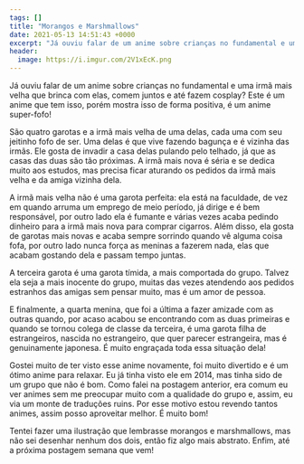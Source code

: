 ```yaml
---
tags: []
title: "Morangos e Marshmallows"
date: 2021-05-13 14:51:43 +0000
excerpt: "Já ouviu falar de um anime sobre crianças no fundamental e uma irmã mais velha que brinca com elas,..."
header:
  image: https://i.imgur.com/2V1xEcK.png
---
```


Já ouviu falar de um anime sobre crianças no fundamental e uma irmã mais velha que brinca com elas, comem juntos e até fazem cosplay? Este é um anime que tem isso, porém mostra isso de forma positiva, é um anime super-fofo!

São quatro garotas e a irmã mais velha de uma delas, cada uma com seu jeitinho fofo de ser. Uma delas é que vive fazendo bagunça e é vizinha das irmãs. Ele gosta de invadir a casa delas pulando pelo telhado, já que as casas das duas são tão próximas. A irmã mais nova é séria e se dedica muito aos estudos, mas precisa ficar aturando os pedidos da irmã mais velha e da amiga vizinha dela.

A irmã mais velha não é uma garota perfeita: ela está na faculdade, de vez em quando arruma um emprego de meio período, já dirige e é bem responsável, por outro lado ela é fumante e várias vezes acaba pedindo dinheiro para a irmã mais nova para comprar cigarros. Além disso, ela gosta de garotas mais novas e acaba sempre sorrindo quando vê alguma coisa fofa, por outro lado nunca força as meninas a fazerem nada, elas que acabam gostando dela e passam tempo juntas.

A terceira garota é uma garota tímida, a mais comportada do grupo. Talvez ela seja a mais inocente do grupo, muitas das vezes atendendo aos pedidos estranhos das amigas sem pensar muito, mas é um amor de pessoa.

E finalmente, a quarta menina, que foi a última a fazer amizade com as outras quando, por acaso acabou se encontrando com as duas primeiras e quando se tornou colega de classe da terceira, é uma garota filha de estrangeiros, nascida no estrangeiro, que quer parecer estrangeira, mas é genuinamente japonesa. É muito engraçada toda essa situação dela!

Gostei muito de ter visto esse anime novamente, foi muito divertido e é um ótimo anime para relaxar. Eu já tinha visto ele em 2014, mas tinha sido de um grupo que não é bom. Como falei na postagem anterior, era comum eu ver animes sem me preocupar muito com a qualidade do grupo e, assim, eu via um monte de traduções ruins. Por esse motivo estou revendo tantos animes, assim posso aproveitar melhor. É muito bom!

Tentei fazer uma ilustração que lembrasse morangos e marshmallows, mas não sei desenhar nenhum dos dois, então fiz algo mais abstrato. Enfim, até a próxima postagem semana que vem!